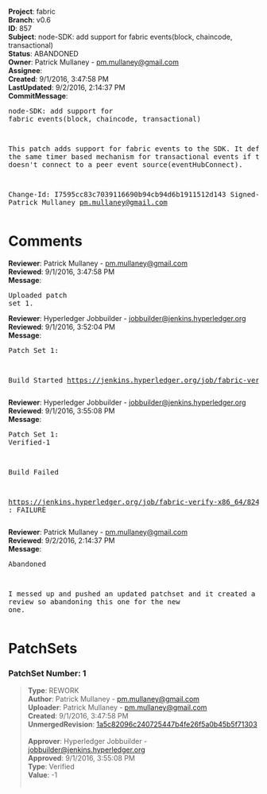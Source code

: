 <strong>Project</strong>: fabric<br><strong>Branch</strong>: v0.6<br><strong>ID</strong>: 857<br><strong>Subject</strong>: node-SDK: add support for fabric events(block, chaincode, transactional)<br><strong>Status</strong>: ABANDONED<br><strong>Owner</strong>: Patrick Mullaney - pm.mullaney@gmail.com<br><strong>Assignee</strong>:<br><strong>Created</strong>: 9/1/2016, 3:47:58 PM<br><strong>LastUpdated</strong>: 9/2/2016, 2:14:37 PM<br><strong>CommitMessage</strong>:<br><pre>node-SDK: add support for fabric events(block, chaincode, transactional)

This patch adds support for fabric events to the SDK. It defaults to
the same timer based mechanism for transactional events if the app
doesn't connect to a peer event source(eventHubConnect).

Change-Id: I7595cc83c7039116690b94cb94d6b1911512d143
Signed-off-by: Patrick Mullaney <pm.mullaney@gmail.com>
</pre><h1>Comments</h1><strong>Reviewer</strong>: Patrick Mullaney - pm.mullaney@gmail.com<br><strong>Reviewed</strong>: 9/1/2016, 3:47:58 PM<br><strong>Message</strong>: <pre>Uploaded patch set 1.</pre><strong>Reviewer</strong>: Hyperledger Jobbuilder - jobbuilder@jenkins.hyperledger.org<br><strong>Reviewed</strong>: 9/1/2016, 3:52:04 PM<br><strong>Message</strong>: <pre>Patch Set 1:

Build Started https://jenkins.hyperledger.org/job/fabric-verify-x86_64/824/</pre><strong>Reviewer</strong>: Hyperledger Jobbuilder - jobbuilder@jenkins.hyperledger.org<br><strong>Reviewed</strong>: 9/1/2016, 3:55:08 PM<br><strong>Message</strong>: <pre>Patch Set 1: Verified-1

Build Failed 

https://jenkins.hyperledger.org/job/fabric-verify-x86_64/824/ : FAILURE</pre><strong>Reviewer</strong>: Patrick Mullaney - pm.mullaney@gmail.com<br><strong>Reviewed</strong>: 9/2/2016, 2:14:37 PM<br><strong>Message</strong>: <pre>Abandoned

I messed up and pushed an updated patchset and it created a new review so abandoning this one for the new one.</pre><h1>PatchSets</h1><h3>PatchSet Number: 1</h3><blockquote><strong>Type</strong>: REWORK<br><strong>Author</strong>: Patrick Mullaney - pm.mullaney@gmail.com<br><strong>Uploader</strong>: Patrick Mullaney - pm.mullaney@gmail.com<br><strong>Created</strong>: 9/1/2016, 3:47:58 PM<br><strong>UnmergedRevision</strong>: [1a5c82096c240725447b4fe26f5a0b45b5f71303](https://github.com/hyperledger-gerrit-archive/fabric/commit/1a5c82096c240725447b4fe26f5a0b45b5f71303)<br><br><strong>Approver</strong>: Hyperledger Jobbuilder - jobbuilder@jenkins.hyperledger.org<br><strong>Approved</strong>: 9/1/2016, 3:55:08 PM<br><strong>Type</strong>: Verified<br><strong>Value</strong>: -1<br><br></blockquote>